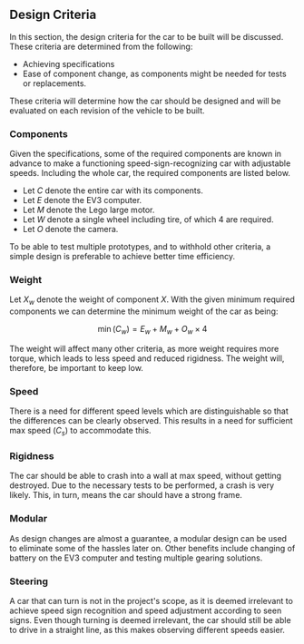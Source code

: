 ## Design Criteria
In this section, the design criteria for the car to be built will be discussed. These criteria are determined from the following:

* Achieving specifications
* Ease of component change, as components might be needed for tests or replacements.
 
These criteria will determine how the car should be designed and will be evaluated on each revision of the vehicle to be built.

### Components
Given the specifications, some of the required components are known in advance to make a functioning speed-sign-recognizing car with adjustable speeds. Including the whole car, the required components are listed below.

* Let $C$ denote the entire car with its components.
* Let $E$ denote the EV3 computer.
* Let $M$ denote the Lego large motor.
* Let $W$ denote a single wheel including tire, of which 4 are required.
* Let $O$ denote the camera.

To be able to test multiple prototypes, and to withhold other criteria, a simple design is preferable to achieve better time efficiency.

### Weight
Let $X_w$ denote the weight of component $X$. With the given minimum required components we can determine the minimum weight of the car as being: 

$$\min(C_w) = E_w + M_w + O_w \times 4$$

The weight will affect many other criteria, as more weight requires more torque, which leads to less speed and reduced rigidness. The weight will, therefore, be important to keep low.

### Speed
There is a need for different speed levels which are distinguishable so that the differences can be clearly observed. This results in a need for sufficient max speed ($C_s$) to accommodate this.

### Rigidness
The car should be able to crash into a wall at max speed, without getting destroyed. Due to the necessary tests to be performed, a crash is very likely. This, in turn, means the car should have a strong frame.

### Modular
As design changes are almost a guarantee, a modular design can be used to eliminate some of the hassles later on. Other benefits include changing of battery on the EV3 computer and testing multiple gearing solutions.

### Steering
A car that can turn is not in the project's scope, as it is deemed irrelevant to achieve speed sign recognition and speed adjustment according to seen signs. Even though turning is deemed irrelevant, the car should still be able to drive in a straight line, as this makes observing different speeds easier.
